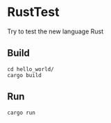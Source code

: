 # RustTest
Try to test the new language Rust

## Build
```
cd hello_world/
cargo build
```

## Run
```
cargo run
